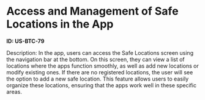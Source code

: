 # Access and Management of Safe Locations in the App

**ID: US-BTC-79**

Description: In the app, users can access the Safe Locations screen using the navigation bar at the bottom. On this screen, they can view a list of locations where the apps function smoothly, as well as add new locations or modify existing ones. If there are no registered locations, the user will see the option to add a new safe location. This feature allows users to easily organize these locations, ensuring that the apps work well in these specific areas.